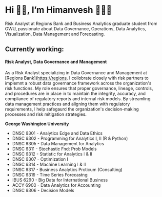 # Hi 👋🏻, I’m Himanvesh 👨🏻‍💻

Risk Analyst at Regions Bank and Business Analytics graduate student from GWU, passionate about Data Governance, Operations, Data Analytics, Visualization, Data Management and Forecasting.

<h2>Currently working:</h2>
<h4>Risk Analyst, Data Governance and Management</h4>

As a Risk Analyst specializing in Data Governance and Management at [Regions Bank]([https://regions](https://www.regions.com).  I collobrate closely with risk partners to implemnt a robust data governance framework across the organization's risk functions. My role ensures that proper governance, lineage, controls, and procedures are in place in to maintain the integrity, accuracy, and compliance of regulatory reports and internal risk models. By streamling data management practices and aligning them with regulatory requirements, I help safegaurd the organization's decision-making processes and risk mitigation strategies.

<!-- __George Washington University__
- -->
__George Washington University__
- DNSC 6301 - Analytics Edge and Data Ethics
- DNSC 6302 - Programming for Analytics I, II (R & Python)
- DNSC 6305 - Data Management for Analytics
- DNSC 6311 - Stochastic Fnd: Prob Models
- DNSC 6312 - Statistic for Analytics I & II
- DNSC 6307 - Optimization I 
- DNSC 6314 - Machine Learning I & II
- DNSC 6317 - Business Analytics Prcticum (Consulting)
- DNSC 6319 - Time Series Forecastng 
- IBUS 6290 - Big Data for International Business
- ACCY 6900 - Data Analytics for Accounting
- DNSC 6306 - Decision Models
  
<!---
himanvesh/himanvesh is a ✨ special ✨ repository because its `README.md` (this file) appears on your GitHub profile.
You can click the Preview link to take a look at your changes.
--->
